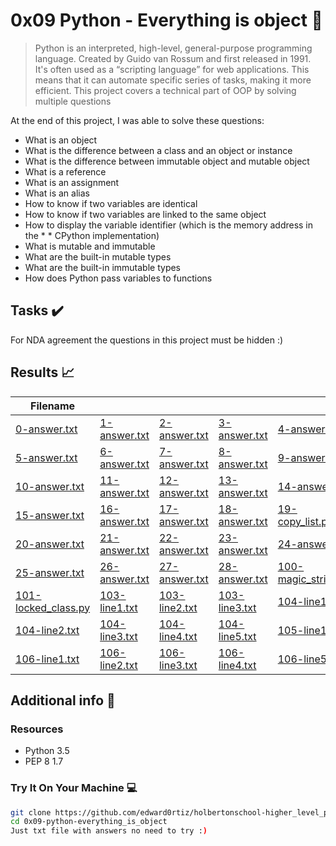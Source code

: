 # 0x09  Python - Everything is object :snake:

> Python is an interpreted, high-level, general-purpose programming language. Created by Guido van Rossum and first released in 1991. It's often used as a “scripting language” for web applications. This means that it can automate specific series of tasks, making it more efficient. This project covers a technical part of OOP by solving multiple questions

At the end of this project, I was able to solve these questions:
  
* What is an object
* What is the difference between a class and an object or instance
* What is the difference between immutable object and mutable object
* What is a reference
* What is an assignment
* What is an alias
* How to know if two variables are identical
* How to know if two variables are linked to the same object
* How to display the variable identifier (which is the memory address in the * * CPython implementation)
* What is mutable and immutable
* What are the built-in mutable types
* What are the built-in immutable types
* How does Python pass variables to functions

## Tasks :heavy_check_mark:

For NDA agreement the questions in this project must be hidden :)

## Results :chart_with_upwards_trend:

| Filename |||||
| ------ |----------|------|---|---|
| [0-answer.txt](https://github.com/edward0rtiz/holbertonschool-higher_level_programming/blob/master/0x09-python-everything_is_object/0-answer.txt)|[1-answer.txt](https://github.com/edward0rtiz/holbertonschool-higher_level_programming/blob/master/0x09-python-everything_is_object/1-answer.txt)|[2-answer.txt](https://github.com/edward0rtiz/holbertonschool-higher_level_programming/blob/master/0x09-python-everything_is_object/2-answer.txt)|[3-answer.txt](https://github.com/edward0rtiz/holbertonschool-higher_level_programming/blob/master/0x09-python-everything_is_object/3-answer.txt)|[4-answer.txt](https://github.com/edward0rtiz/holbertonschool-higher_level_programming/blob/master/0x09-python-everything_is_object/4-answer.txt)|
| [5-answer.txt](https://github.com/edward0rtiz/holbertonschool-higher_level_programming/blob/master/0x09-python-everything_is_object/5-answer.txt)|[6-answer.txt](https://github.com/edward0rtiz/holbertonschool-higher_level_programming/blob/master/0x09-python-everything_is_object/6-answer.txt)|[7-answer.txt](https://github.com/edward0rtiz/holbertonschool-higher_level_programming/blob/master/0x09-python-everything_is_object/7-answer.txt)|[8-answer.txt](https://github.com/edward0rtiz/holbertonschool-higher_level_programming/blob/master/0x09-python-everything_is_object/8-answer.txt)|[9-answer.txt](https://github.com/edward0rtiz/holbertonschool-higher_level_programming/blob/master/0x09-python-everything_is_object/9-answer.txt)|
| [10-answer.txt](https://github.com/edward0rtiz/holbertonschool-higher_level_programming/blob/master/0x09-python-everything_is_object/10-answer.txt)|[11-answer.txt](https://github.com/edward0rtiz/holbertonschool-higher_level_programming/blob/master/0x09-python-everything_is_object/11-answer.txt)|[12-answer.txt](https://github.com/edward0rtiz/holbertonschool-higher_level_programming/blob/master/0x09-python-everything_is_object/12-answer.txt)|[13-answer.txt](https://github.com/edward0rtiz/holbertonschool-higher_level_programming/blob/master/0x09-python-everything_is_object/13-answer.txt)|[14-answer.txt](https://github.com/edward0rtiz/holbertonschool-higher_level_programming/blob/master/0x09-python-everything_is_object/14-answer.txt)|
| [15-answer.txt](https://github.com/edward0rtiz/holbertonschool-higher_level_programming/blob/master/0x09-python-everything_is_object/15-answer.txt)|[16-answer.txt](https://github.com/edward0rtiz/holbertonschool-higher_level_programming/blob/master/0x09-python-everything_is_object/16-answer.txt)|[17-answer.txt](https://github.com/edward0rtiz/holbertonschool-higher_level_programming/blob/master/0x09-python-everything_is_object/17-answer.txt)|[18-answer.txt](https://github.com/edward0rtiz/holbertonschool-higher_level_programming/blob/master/0x09-python-everything_is_object/18-answer.txt)|[19-copy_list.py](https://github.com/edward0rtiz/holbertonschool-higher_level_programming/blob/master/0x09-python-everything_is_object/19-copy_list.py)|
| [20-answer.txt](https://github.com/edward0rtiz/holbertonschool-higher_level_programming/blob/master/0x09-python-everything_is_object/20-answer.txt)|[21-answer.txt](https://github.com/edward0rtiz/holbertonschool-higher_level_programming/blob/master/0x09-python-everything_is_object/21-answer.txt)|[22-answer.txt](https://github.com/edward0rtiz/holbertonschool-higher_level_programming/blob/master/0x09-python-everything_is_object/22-answer.txt)|[23-answer.txt](https://github.com/edward0rtiz/holbertonschool-higher_level_programming/blob/master/0x09-python-everything_is_object/23-answer.txt)|[24-answer.txt](https://github.com/edward0rtiz/holbertonschool-higher_level_programming/blob/master/0x09-python-everything_is_object/24-answer.txt)|
| [25-answer.txt](https://github.com/edward0rtiz/holbertonschool-higher_level_programming/blob/master/0x09-python-everything_is_object/25-answer.txt)|[26-answer.txt](https://github.com/edward0rtiz/holbertonschool-higher_level_programming/blob/master/0x09-python-everything_is_object/26-answer.txt)|[27-answer.txt](https://github.com/edward0rtiz/holbertonschool-higher_level_programming/blob/master/0x09-python-everything_is_object/27-answer.txt)|[28-answer.txt](https://github.com/edward0rtiz/holbertonschool-higher_level_programming/blob/master/0x09-python-everything_is_object/28-answer.txt)|[100-magic_string.py](https://github.com/edward0rtiz/holbertonschool-higher_level_programming/blob/master/0x09-python-everything_is_object/100-magic_string.py)|
| [101-locked_class.py](https://github.com/edward0rtiz/holbertonschool-higher_level_programming/blob/master/0x09-python-everything_is_object/101-locked_class.py)|[103-line1.txt](https://github.com/edward0rtiz/holbertonschool-higher_level_programming/blob/master/0x09-python-everything_is_object/103-line1.txt)|[103-line2.txt](https://github.com/edward0rtiz/holbertonschool-higher_level_programming/blob/master/0x09-python-everything_is_object/103-line2.txt)|[103-line3.txt](https://github.com/edward0rtiz/holbertonschool-higher_level_programming/blob/master/0x09-python-everything_is_object/103-line3.txt)|[104-line1.txt](https://github.com/edward0rtiz/holbertonschool-higher_level_programming/blob/master/0x09-python-everything_is_object/104-line1.txt)|
|[104-line2.txt](https://github.com/edward0rtiz/holbertonschool-higher_level_programming/blob/master/0x09-python-everything_is_object/104-line2.txt)|[104-line3.txt](https://github.com/edward0rtiz/holbertonschool-higher_level_programming/blob/master/0x09-python-everything_is_object/104-line3.txt)|[104-line4.txt](https://github.com/edward0rtiz/holbertonschool-higher_level_programming/blob/master/0x09-python-everything_is_object/104-line4.txt)|[104-line5.txt](https://github.com/edward0rtiz/holbertonschool-higher_level_programming/blob/master/0x09-python-everything_is_object/104-line5.txt)|[105-line1.txt](https://github.com/edward0rtiz/holbertonschool-higher_level_programming/blob/master/0x09-python-everything_is_object/105-line1.txt)|
|[106-line1.txt](https://github.com/edward0rtiz/holbertonschool-higher_level_programming/blob/master/0x09-python-everything_is_object/106-line1.txt)|[106-line2.txt](https://github.com/edward0rtiz/holbertonschool-higher_level_programming/blob/master/0x09-python-everything_is_object/106-line2.txt)|[106-line3.txt](https://github.com/edward0rtiz/holbertonschool-higher_level_programming/blob/master/0x09-python-everything_is_object/106-line3.txt)|[106-line4.txt](https://github.com/edward0rtiz/holbertonschool-higher_level_programming/blob/master/0x09-python-everything_is_object/106-line4.txt)|[106-line5.txt](https://github.com/edward0rtiz/holbertonschool-higher_level_programming/blob/master/0x09-python-everything_is_object/106-line5.txt)|

## Additional info :construction:
### Resources

- Python 3.5
- PEP 8 1.7

### Try It On Your Machine :computer:	
```bash
git clone https://github.com/edward0rtiz/holbertonschool-higher_level_programming.git
cd 0x09-python-everything_is_object
Just txt file with answers no need to try :)
```

